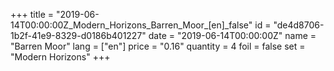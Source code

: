 +++
title = "2019-06-14T00:00:00Z_Modern_Horizons_Barren_Moor_[en]_false"
id = "de4d8706-1b2f-41e9-8329-d0186b401227"
date = "2019-06-14T00:00:00Z"
name = "Barren Moor"
lang = ["en"]
price = "0.16"
quantity = 4
foil = false
set = "Modern Horizons"
+++
